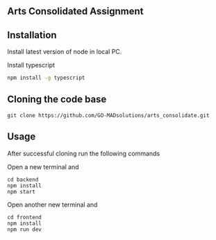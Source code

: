 ## Arts Consolidated Assignment

## Installation

Install latest version of node in local PC.

Install typescript

```bash
npm install -g typescript
```
## Cloning the code base
```
git clone https://github.com/GO-MADsolutions/arts_consolidate.git
```
## Usage
After successful cloning run the following commands

Open a new terminal and 
```
cd backend
npm install
npm start
```

Open another new terminal and 
```
cd frontend
npm install
npm run dev
```
